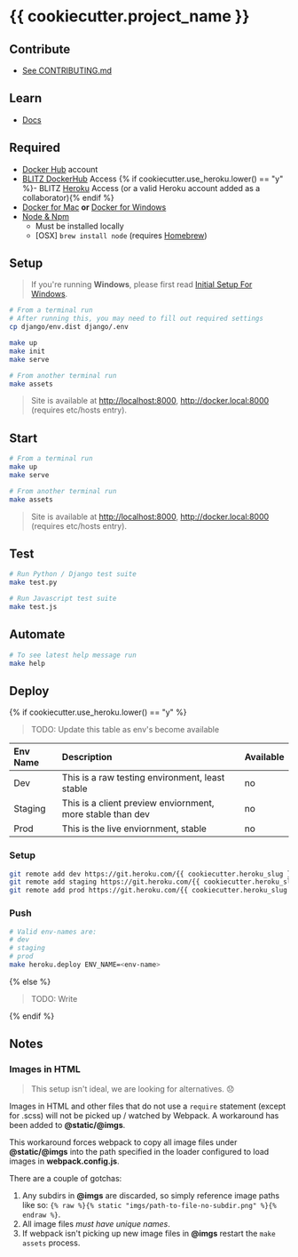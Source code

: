 [Docker for Mac]: https://docs.docker.com/docker-for-mac/install/  "Download Docker for Mac"
[Docker for Windows]: https://docs.docker.com/docker-for-windows/install/  "Download Docker for Windows"
[Docker Hub]: https://hub.docker.com/ "Docker Hub Homepage"
[BLITZ DockerHub]: https://hub.docker.com/u/blitzagency/ "BLITZ DockerHub"
[Node & Npm]: https://nodejs.org/en/download/ "Intsall Node"
[Homebrew]: http://brew.sh/ "Homebrew Homepage"
[Heroku]: https://www.heroku.com/ "Heroku Homepage"

# {{ cookiecutter.project_name }}

## Contribute

- [See CONTRIBUTING.md](./CONTRIBUTING.md)

## Learn

- [Docs](./docs)

## Required

- [Docker Hub] account
- [BLITZ DockerHub] Access
{% if cookiecutter.use_heroku.lower() == "y" %}- BLITZ [Heroku] Access (or a valid Heroku account added as a collaborator){% endif %}
- [Docker for Mac] __or__ [Docker for Windows]
- [Node & Npm]
    - Must be installed locally
    - [OSX] `brew install node` (requires [Homebrew])

## Setup

> If you're running __Windows__, please first read [Initial Setup For Windows](./docs/windows-setup.md).

```bash
# From a terminal run
# After running this, you may need to fill out required settings
cp django/env.dist django/.env

make up
make init
make serve

# From another terminal run
make assets
```

> Site is available at <http://localhost:8000>, <http://docker.local:8000> (requires etc/hosts entry).

## Start

```bash
# From a terminal run
make up
make serve

# From another terminal run
make assets
```

> Site is available at <http://localhost:8000>, <http://docker.local:8000> (requires etc/hosts entry).

## Test

```bash
# Run Python / Django test suite
make test.py

# Run Javascript test suite
make test.js
```

## Automate

```bash
# To see latest help message run
make help
```

## Deploy
{% if cookiecutter.use_heroku.lower() == "y" %}
> TODO: Update this table as env's become available

| Env Name | Description | Available |
|:-        | :-          | :-        | 
| Dev      | This is a raw testing environment, least stable | no
| Staging  | This is a client preview enviornment, more stable than dev | no
| Prod     | This is the live enviornment, stable | no

### Setup

```bash
git remote add dev https://git.heroku.com/{{ cookiecutter.heroku_slug }}-dev.git
git remote add staging https://git.heroku.com/{{ cookiecutter.heroku_slug }}-staging.git
git remote add prod https://git.heroku.com/{{ cookiecutter.heroku_slug }}-prod.git
```

### Push

```bash
# Valid env-names are:
# dev
# staging
# prod
make heroku.deploy ENV_NAME=<env-name>
```

{% else %}
> TODO: Write

{% endif %}

## Notes

### Images in HTML
> This setup isn't ideal, we are looking for alternatives. 😞

Images in HTML and other files that do not use a `require` statement (except for .scss) will not be picked up / watched by Webpack. A workaround has been added to __@static/@imgs__.

This workaround forces webpack to copy all image files under __@static/@imgs__ into the path specified in the loader configured to load images in __webpack.config.js__.

There are a couple of gotchas:


1. Any subdirs in __@imgs__ are discarded, so simply reference image paths like so: `{% raw %}{% static "imgs/path-to-file-no-subdir.png" %}{% endraw %}`.
2. All image files _must have unique names_.
3. If webpack isn't picking up new image files in __@imgs__ restart the `make assets` process.
